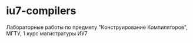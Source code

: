 # iu7-compilers
Лабораторные работы по предмету "Конструирование Компиляторов", МГТУ, 1 курс магистратуры ИУ7
